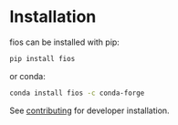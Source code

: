 # Installation

fios can be installed with pip:

<!--pytest-codeblocks:skip-->
```bash
pip install fios
```

or conda:

<!--pytest-codeblocks:skip-->
```bash
conda install fios -c conda-forge
```

See [contributing](contributing.md) for developer installation.
